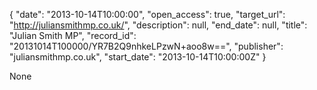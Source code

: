 {
  "date": "2013-10-14T10:00:00", 
  "open_access": true, 
  "target_url": "http://juliansmithmp.co.uk/", 
  "description": null, 
  "end_date": null, 
  "title": "Julian Smith MP", 
  "record_id": "20131014T100000/YR7B2Q9nhkeLPzwN+aoo8w==", 
  "publisher": "juliansmithmp.co.uk", 
  "start_date": "2013-10-14T10:00:00Z"
}

None